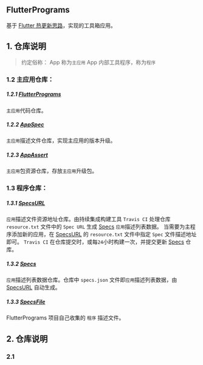 ## FlutterPrograms

基于 [Flutter 热更新思路](https://nuttalk.com)，实现的工具箱应用。

## 1. 仓库说明

> 约定俗称：
> App 称为`主应用`
> App 内部工具程序，称为`程序`

### 1.2 主应用仓库：

##### 1.2.1 [FlutterPrograms](https://github.com/FlutterPrograms/FlutterPrograms)
`主应用`代码仓库。
##### 1.2.2 [AppSpec](https://github.com/FlutterPrograms/AppSpec)
`主应用`描述文件仓库，实现主应用的版本升级。
##### 1.2.3 [AppAssert](https://github.com/FlutterPrograms/AppAssert)
`主应用`包资源仓库，存放`主应用`升级包。

### 1.3 程序仓库：

##### 1.3.1 [SpecsURL](https://github.com/FlutterPrograms/SpecsURL)
`应用`描述文件资源地址仓库。由持续集成构建工具 `Travis CI` 处理仓库 `resource.txt` 文件中的 `Spec URL` 生成 [Specs](https://github.com/FlutterPrograms/Specs) `应用`描述列表数据。
当需要为主程序添加新的应用，在 [SpecsURL](https://github.com/FlutterPrograms/SpecsURL) 的 `resource.txt` 文件中指定 `Spec` 文件描述地址即可。 `Travis CI` 在仓库提交时，或每`24`小时构建一次，并提交更新 [Specs](https://github.com/FlutterPrograms/Specs) 仓库。

##### 1.3.2 [Specs](https://github.com/FlutterPrograms/Specs)
`应用`描述列表数据仓库。仓库中 `specs.json` 文件即`应用`描述列表数据，由 [SpecsURL](https://github.com/FlutterPrograms/SpecsURL) 自动生成。

##### 1.3.3 [SpecsFile](https://github.com/FlutterPrograms/SpecsFile)
FlutterPrograms 项目自己收集的 `程序` 描述文件。

## 2. 仓库说明

### 2.1





